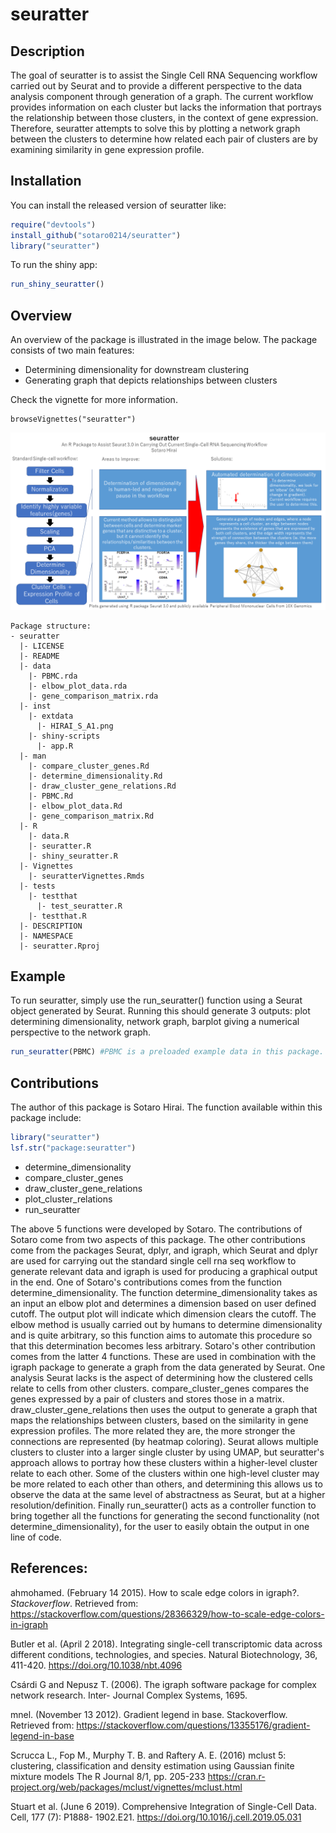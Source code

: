 
# seuratter

<!-- badges: start -->
<!-- badges: end -->

## Description

The goal of seuratter is to assist the Single Cell RNA Sequencing workflow carried out by Seurat and
to provide a different perspective to the data analysis component through generation of a graph. The current workflow provides information on each cluster but lacks the information that portrays the relationship between those clusters, in the context of gene expression. Therefore, seuratter attempts to solve this by plotting a network graph between the clusters to determine how related each pair of clusters are by examining similarity in gene expression profile.

## Installation

You can install the released version of seuratter like:

``` r
require("devtools")
install_github("sotaro0214/seuratter")
library("seuratter")
```

To run the shiny app:
``` r
run_shiny_seuratter()
```

## Overview

An overview of the package is illustrated in the image below. 
The package consists of two main features:
- Determining dimensionality for downstream clustering
- Generating graph that depicts relationships between clusters

Check the vignette for more information.

``` {r}
browseVignettes("seuratter")
```

![overview](./inst/extdata/HIRAI_S_A1.png)

``` {r}
Package structure:
- seuratter
  |- LICENSE
  |- README
  |- data
    |- PBMC.rda
    |- elbow_plot_data.rda
    |- gene_comparison_matrix.rda
  |- inst
    |- extdata
      |- HIRAI_S_A1.png
    |- shiny-scripts
      |- app.R
  |- man
    |- compare_cluster_genes.Rd
    |- determine_dimensionality.Rd
    |- draw_cluster_gene_relations.Rd
    |- PBMC.Rd
    |- elbow_plot_data.Rd
    |- gene_comparison_matrix.Rd
  |- R
    |- data.R
    |- seuratter.R
    |- shiny_seuratter.R
  |- Vignettes
    |- seuratterVignettes.Rmds
  |- tests
    |- testthat
      |- test_seuratter.R
    |- testthat.R
  |- DESCRIPTION
  |- NAMESPACE
  |- seuratter.Rproj
```

## Example
To run seuratter, simply use the run_seuratter() function using a Seurat object generated by
Seurat. Running this should generate 3 outputs: plot determining dimensionality, network graph, barplot giving a 
numerical perspective to the network graph.
``` r
run_seuratter(PBMC) #PBMC is a preloaded example data in this package.
```

## Contributions

The author of this package is Sotaro Hirai. The function available within this package include:

``` r
library("seuratter")
lsf.str("package:seuratter")
```

- determine_dimensionality
- compare_cluster_genes
- draw_cluster_gene_relations
- plot_cluster_relations
- run_seuratter

The above 5 functions were developed by Sotaro. The contributions of Sotaro come from two aspects of this package.
The other contributions come from the packages Seurat, dplyr, and igraph, which Seurat and dplyr are used for carrying out the standard single cell rna seq workflow to generate relevant data and igraph is used for producing a graphical output in the end.
One of Sotaro's contributions comes from the function determine_dimensionality. The function determine_dimensionality takes as an input an elbow plot and determines a dimension based on user defined cutoff. The output plot will indicate which dimension clears the cutoff. 
The elbow method is usually carried out by humans to determine dimensionality and is quite arbitrary, so this function aims to automate this procedure so that this determination becomes less arbitrary.
Sotaro's other contribution comes from the latter 4 functions. These are used in combination with the igraph package to generate a graph from the data generated by Seurat. One analysis Seurat lacks is the aspect of determining how the clustered cells relate to cells from other clusters. compare_cluster_genes compares the genes expressed by a pair of clusters and stores those in a matrix. draw_cluster_gene_relations then uses the output to generate a graph that maps the relationships between clusters, based on the similarity in gene expression profiles. The more related they are, the more stronger the connections are represented (by heatmap coloring). Seurat allows multiple clusters to cluster into a larger single cluster by using UMAP, but seuratter's approach allows to portray how these clusters within a higher-level cluster relate to each other. Some of the clusters within one high-level cluster may be more related to each other than others, and determining this allows us to observe the data at the same level of abstractness as Seurat, but at a higher resolution/definition.
Finally run_seuratter() acts as a controller function to bring together all the functions for generating the second functionality (not determine_dimensionality), for the user to easily obtain the output in one line of code.


## References:

ahmohamed. (February 14 2015). How to scale edge colors in igraph?. *Stackoverflow*. Retrieved from: https://stackoverflow.com/questions/28366329/how-to-scale-edge-colors-in-igraph

Butler et al. (April 2 2018). Integrating single-cell transcriptomic data across different conditions,
technologies, and species. Natural Biotechnology, 36, 411-420. https://doi.org/10.1038/nbt.4096

Csárdi G and Nepusz T. (2006). The igraph software package for complex network research. Inter-
Journal Complex Systems, 1695.

mnel. (November 13 2012). Gradient legend in base. Stackoverflow. Retrieved from: https://stackoverflow.com/questions/13355176/gradient-legend-in-base

Scrucca L., Fop M., Murphy T. B. and Raftery A. E. (2016) mclust 5: clustering, classification and density estimation using Gaussian finite mixture models The R Journal 8/1, pp. 205-233 https://cran.r-project.org/web/packages/mclust/vignettes/mclust.html

Stuart et al. (June 6 2019). Comprehensive Integration of Single-Cell Data. Cell, 177 (7): P1888-
1902.E21. https://doi.org/10.1016/j.cell.2019.05.031
